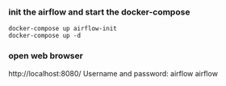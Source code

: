 ### init the airflow and start the docker-compose
```
docker-compose up airflow-init
docker-compose up -d
```

### open web browser 
http://localhost:8080/
Username and password: airflow   airflow
